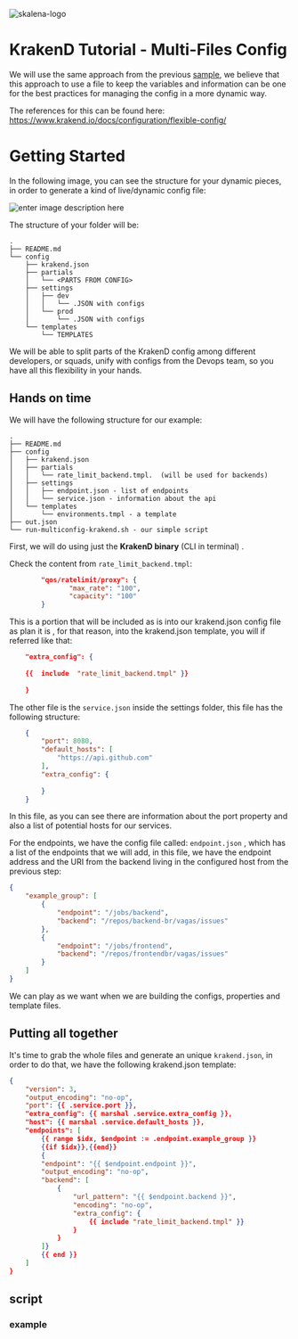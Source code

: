 ![skalena-logo](https://static.wixstatic.com/media/6bd302_9111478163da47e1922199a6ed6d6c02~mv2.png/v1/crop/x_0,y_13,w_1681,h_363/fill/w_362,h_78,al_c,usm_0.66_1.00_0.01,enc_auto/skalena_Agua.png)
# KrakenD Tutorial - Multi-Files Config

We will use the same approach from the previous [sample](https://github.com/skalena/krakend-advanced-workshop/tree/main/01-env-vars), we believe that this approach to use a file to keep the variables and information can be one for the best practices for managing the config in a more dynamic way.

The references for this can be found here: https://www.krakend.io/docs/configuration/flexible-config/

# Getting Started 

In the following image, you can see the structure for your dynamic pieces, in order to generate a kind of live/dynamic config file: 

![enter image description here](https://www.krakend.io/images/krakend-flexible-config.png)

The structure of your folder will be: 
```
.
├── README.md
└── config
    ├── krakend.json
    ├── partials
    │   └── <PARTS FROM CONFIG>
    ├── settings
    │   ├── dev
    │   │   └── .JSON with configs
    │   └── prod
    │       └── .JSON with configs
    └── templates
        └── TEMPLATES
```

We will be able to split parts of the KrakenD config among different developers, or squads, unify with configs from the Devops team, so you have all this flexibility in your hands. 

## Hands on time
We will have the following structure for our example:

    .
    ├── README.md
    ├── config
    │   ├── krakend.json
    │   ├── partials
    │   │   └── rate_limit_backend.tmpl.  (will be used for backends)
    │   ├── settings
    │   │   ├── endpoint.json - list of endpoints
    │   │   └── service.json - information about the api
    │   └── templates
    │       └── environments.tmpl - a template
    ├── out.json
    └── run-multiconfig-krakend.sh - our simple script

First, we will do using just the **KrakenD binary** (CLI in terminal) . 

Check the content from `rate_limit_backend.tmpl`: 
```json
        "qos/ratelimit/proxy": {
               "max_rate": "100",
               "capacity": "100"
        }
```        
This is a portion that will be included as is into our krakend.json config file as plan it is , for that reason, into the krakend.json template, you will if referred like that: 
```json
    "extra_config": {
    
    {{  include  "rate_limit_backend.tmpl" }}
    
    }
```
The other file is the ```service.json``` inside the settings folder, this file has the following structure: 
```json
    {
        "port": 8080,
        "default_hosts": [
            "https://api.github.com"
        ],
        "extra_config": {
    
        }
    }
```
In this file, as you can see there are information about the port property and also a list of potential hosts for our services. 

For the endpoints, we have the config file called: `endpoint.json` , which has a list of the endpoints that we will add, in this file, we have the endpoint address and the URI from the backend living in the configured host from the previous step: 

```json
{
    "example_group": [
        {
            "endpoint": "/jobs/backend",
            "backend": "/repos/backend-br/vagas/issues"
        },
        {
            "endpoint": "/jobs/frontend",
            "backend": "/repos/frontendbr/vagas/issues"
        }
    ]
}
```

We can play as we want when we are building the configs, properties and template files. 

## Putting all together
It's time to grab the whole files and generate an unique `krakend.json`, in order to do that, we have the following krakend.json template: 

```json showLineNumbers
{
    "version": 3,
    "output_encoding": "no-op",
    "port": {{ .service.port }},
    "extra_config": {{ marshal .service.extra_config }},
    "host": {{ marshal .service.default_hosts }},
    "endpoints": [
        {{ range $idx, $endpoint := .endpoint.example_group }}
        {{if $idx}},{{end}}
        {
        "endpoint": "{{ $endpoint.endpoint }}",
        "output_encoding": "no-op",
        "backend": [
            {
                "url_pattern": "{{ $endpoint.backend }}",
                "encoding": "no-op",
                "extra_config": {
                    {{ include "rate_limit_backend.tmpl" }}
                }
            }
        ]}
        {{ end }}
    ]
}
```

## script

### example